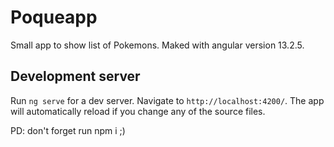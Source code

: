 # Poqueapp
Small app to show list of Pokemons.
Maked with angular version 13.2.5.


## Development server

Run `ng serve` for a dev server. Navigate to `http://localhost:4200/`. The app will automatically reload if you change any of the source files.

PD: don't forget run npm i ;)
